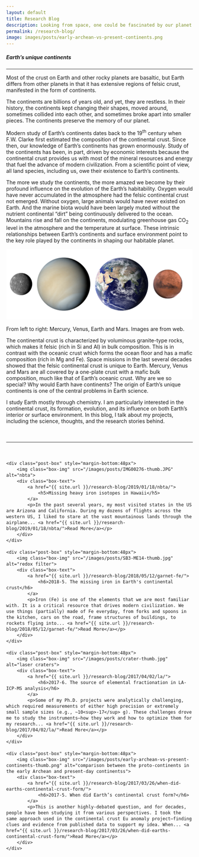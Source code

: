 ```yaml
---
layout: default
title: Research Blog
description: Looking from space, one could be fascinated by our planet in many ways— its vast blue oceans, its complicated and continuously changing cloud patterns, and another feature that can be hardly missed—the green and brown landmasses that patch on the blue background—the continents.
permalink: /research-blog/
image: images/posts/early-archean-vs-present-continents.png
---
```


<div class="page-content wc-container">
	<h5>Earth’s unique continents</h5>  
	<hr>
	<p id="DropCap">Most of the crust on Earth and other rocky planets are basaltic, but Earth differs from other planets in that it has extensive regions of felsic crust, manifested in the form of continents.</p>
	<p>
	The continents are billions of years old, and yet, they are restless. In their history, the continents kept changing their shapes, moved around, sometimes collided into each other, and sometimes broke apart into smaller pieces. The continents preserve the memory of our planet.
	</p>
	<p>
	Modern study of Earth’s continents dates back to the 19<sup>th</sup> century when F.W. Clarke first estimated the composition of the continental crust. Since then, our knowledge of Earth’s continents has grown enormously. Study of the continents has been, in part, driven by economic interests because the continental crust provides us with most of the mineral resources and energy that fuel the advance of modern civilization. From a scientific point of view, all land species, including us, owe their existence to Earth’s continents.
	</p>
	<p>
	The more we study the continents, the more amazed we become by their profound influence on the evolution of the Earth’s habitability. Oxygen would have never accumulated in the atmosphere had the felsic continental crust not emerged. Without oxygen, large animals would have never existed on Earth. And the marine biota would have been largely muted without the nutrient continental “dirt” being continuously delivered to the ocean. Mountains rise and fall on the continents, modulating greenhouse gas CO<sub>2</sub> level in the atmosphere and the temperature at surface. These intrinsic relationships between Earth’s continents and surface environment point to the key role played by the continents in shaping our habitable planet.
	</p>
	<img class="post-box-img" src="/images/posts/rocky-planets.jpg" alt="rocky planets">
	<p id="captionCentered">From left to right: Mercury, Venus, Earth and Mars. Images are from web.</p>
	<p>
	The continental crust is characterized by voluminous granite-type rocks, which makes it felsic (rich in Si and Al) in bulk composition. This is in contrast with the oceanic crust which forms the ocean floor and has a mafic composition (rich in Mg and Fe). Space missions in the last several decades showed that the felsic continental crust is unique to Earth. Mercury, Venus and Mars are all covered by a one-plate crust with a mafic bulk composition, much like that of Earth’s oceanic crust. Why are we so special? Why would Earth have continents? The origin of Earth’s unique continents is one of the central problems in Earth science.
	</p>
	<p style="margin-bottom:48px">
	I study Earth mostly through chemistry. I am particularly interested in the continental crust, its formation, evolution, and its influence on both Earth’s interior or surface environment. In this blog, I talk about my projects, including the science, thoughts, and the research stories behind.
	</p>
	<hr style="margin-bottom:48px">

	<div class="post-box" style="margin-bottom:48px">
		<img class="box-img" src="/images/posts/IMG00276-thumb.JPG" alt="nbta">
		<div class="box-text">
			<a href="{{ site.url }}/research-blog/2019/01/18/nbta/">
				<h5>Missing heavy iron isotopes in Hawaii</h5>
			</a>
			<p>In the past several years, my most visited states in the US are Arizona and California. During my dozens of flights across the western US, I liked to stare at the vast mountainous lands through the airplane... <a href="{{ site.url }}/research-blog/2019/01/18/nbta/">Read More</a></p>
		</div>
	</div>
	
	<div class="post-box" style="margin-bottom:48px">
		<img class="box-img" src="/images/posts/SB3-ME14-thumb.jpg" alt="redox filter">
		<div class="box-text">
			<a href="{{ site.url }}/research-blog/2018/05/12/garnet-fe/">
				<h6>2018-5. The missing iron in Earth's continental crust</h6>
			</a>
			<p>Iron (Fe) is one of the elements that we are most familiar with. It is a critical resource that drives modern civilization. We use things (partially) made of Fe everyday, from forks and spoons in the kitchen, cars on the road, frame structures of buildings, to rockets flying into... <a href="{{ site.url }}/research-blog/2018/05/12/garnet-fe/">Read More</a></p>
		</div>
	</div>
	
	<div class="post-box" style="margin-bottom:48px">
		<img class="box-img" src="/images/posts/crater-thumb.jpg" alt="laser craters">
		<div class="box-text">
			<a href="{{ site.url }}/research-blog/2017/04/02/la/">
				<h6>2017-6. The source of elemental fractionation in LA-ICP-MS analysis</h6>
			</a>
			<p>Some of my Ph.D. projects were analytically challenging, which required measurements of either high precision or extremely small sample sizes (e.g., ~10<sup>-17</sup> g). These challenges drove me to study the instruments—how they work and how to optimize them for my research... <a href="{{ site.url }}/research-blog/2017/04/02/la/">Read More</a></p>
		</div>
	</div>
	
	<div class="post-box" style="margin-bottom:48px">
		<img class="box-img" src="/images/posts/early-archean-vs-present-continents-thumb.png" alt="comparison between the proto-continents in the early Archean and present-day continentss">
		<div class="box-text">
			<a href="{{ site.url }}/research-blog/2017/03/26/when-did-earths-continental-crust-form/">
				<h6>2017-5. When did Earth’s continental crust form?</h6>
			</a>
			<p>This is another highly-debated question, and for decades, people have been studying it from various perspectives. I took the same approach used in the continental crust Eu anomaly project—finding clues and evidence from published data to support my idea. When... <a href="{{ site.url }}/research-blog/2017/03/26/when-did-earths-continental-crust-form/">Read More</a></p>
		</div>
	</div>

</div>
